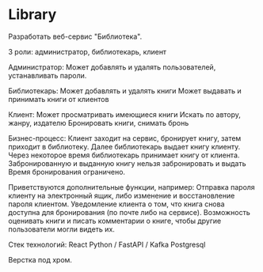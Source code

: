 # Library
Разработать веб-сервис "Библиотека".

3 роли: администратор, библиотекарь, клиент

Администратор:
Может добавлять и удалять пользователей, устанавливать пароли.

Библиотекарь:
Может добавлять и удалять книги
Может выдавать и принимать книги от клиентов

Клиент:
Может просматривать имеющиеся книги
Искать по автору, жанру, издателю
Бронировать книги, снимать бронь

Бизнес-процесс:
Клиент заходит на сервис, бронирует книгу, затем приходит в библиотеку.
Далее библиотекарь выдает книгу клиенту.
Через некоторое время библиотекарь принимает книгу от клиента.
Забронированную и выданную книгу нельзя забронировать и выдать
Время бронирования ограничено.

Приветствуются дополнительные функции, например:
Отправка пароля клиенту на электронный ящик, либо изменение и восстановление пароля клиентом.
Уведомление клиента о том, что книга снова доступна для бронирования (по почте либо на сервисе).
Возможность оценивать книги и писать комментарии о книге, чтобы другие пользователи могли видеть их.

Стек технологий:
React
Python / FastAPI / Kafka
Postgresql

Верстка под хром.
